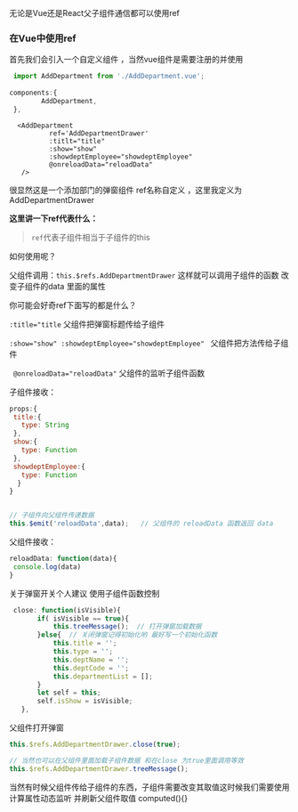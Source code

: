 无论是Vue还是React父子组件通信都可以使用ref

### 在Vue中使用ref
 
 首先我们会引入一个自定义组件 ，当然vue组件是需要注册的并使用
 
 ```js
  import AddDepartment from './AddDepartment.vue';
  
 components:{
         AddDepartment,
  },
 ```
 
 ```Vue
   <AddDepartment
           ref='AddDepartmentDrawer'
           :titlt="title"
           :show="show"
           :showdeptEmployee="showdeptEmployee"
           @onreloadData="reloadData"
    />
 ```
 很显然这是一个添加部门的弹窗组件 ref名称自定义 ，这里我定义为 AddDepartmentDrawer
 
 **这里讲一下ref代表什么：**
 > `ref`代表子组件相当于子组件的this 
 
 如何使用呢？
 
 父组件调用：`this.$refs.AddDepartmentDrawer` 这样就可以调用子组件的函数 改变子组件的data 里面的属性
 
 你可能会好奇ref下面写的都是什么？
 
 `:title="title`   父组件把弹窗标题传给子组件
 
 `:show="show" :showdeptEmployee="showdeptEmployee" `    父组件把方法传给子组件
 
 ` @onreloadData="reloadData"`  父组件的监听子组件函数 
 
  子组件接收：
 
 ```js
 props:{
  title:{
    type: String
  },
  show:{
    type: Function
  },
  showdeptEmployee:{
    type: Function
   }
 }
 
 
 // 子组件向父组件传递数据
 this.$emit('reloadData',data);   // 父组件的 reloadData 函数返回 data
 ```
 
 
 父组件接收：
 
 ```js
 reloadData: function(data){
  console.log(data)
 }
 ```
 
 关于弹窗开关个人建议 使用子组件函数控制 
 
 ```js
  close: function(isVisible){
        if( isVisible == true){
            this.treeMessage();  // 打开弹窗加载数据
        }else{  // 关闭弹窗记得初始化哟 最好写一个初始化函数
            this.title = '';   
            this.type = '';
            this.deptName = '';
            this.deptCode = '';
            this.departmentList = [];
        }
        let self = this;
        self.isShow = isVisible;
    },
 ```
 
父组件打开弹窗

```js
this.$refs.AddDepartmentDrawer.close(true);

// 当然也可以在父组件里面加载子组件数据 和在close 为true里面调用等效
this.$refs.AddDepartmentDrawer.treeMessage();
```

当然有时候父组件传给子组件的东西，子组件需要改变其取值这时候我们需要使用计算属性动态监听 并刷新父组件取值 computed(){}



 
 
 
 
 
